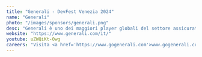 ```yaml
---
title: "Generali - DevFest Venezia 2024"
name: "Generali"
photo: "/images/sponsors/generali.png"
desc: "Generali è uno dei maggiori player globali del settore assicurativo e dell’asset management. Nato nel 1831, è presente in oltre 50 Paesi con una raccolta premi complessiva a € 82,5 miliardi nel 2023. Con quasi 82 mila dipendenti nel mondo e 70 milioni di clienti, il Gruppo vanta una posizione di leadership in Europa ed una presenza sempre più significativa in Asia e America Latina."
website: "https://www.generali.com/it/"
youtube: uZWQiKt-0wg
careers: "Visita <a href='https://www.gogenerali.com'>www.gogenerali.com</a> per vedere tutte le posizioni aperte, gli eventi, i corsi e tanto altro messo a disposizione da Generali"
---
```

